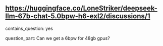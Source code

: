 ## https://huggingface.co/LoneStriker/deepseek-llm-67b-chat-5.0bpw-h6-exl2/discussions/1

contains_question: yes

question_part: Can we get a 6bpw for 48gb gpus?